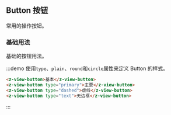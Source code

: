 ## Button 按钮
常用的操作按钮。

### 基础用法

基础的按钮用法。

:::demo 使用`type`、`plain`、`round`和`circle`属性来定义 Button 的样式。

```html
<z-view-button>基本</z-view-button>
<z-view-button type="primary">主要</z-view-button>
<z-view-button type="dashed">虚线</z-view-button>
<z-view-button type="text">无边框</z-view-button>
```
:::

